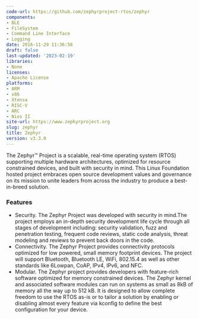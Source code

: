 ```yaml
---
code-url: https://github.com/zephyrproject-rtos/zephyr
components:
- BLE
- FileSystem
- Command Line Interface
- Logging
date: 2016-11-29 11:36:58
draft: false
last-updated: '2023-02-19'
libraries:
- None
licenses:
- Apache License
platforms:
- ARM
- x86
- Xtensa
- RISC-V
- ARC
- Nios II
site-url: https://www.zephyrproject.org
slug: zephyr
title: Zephyr
version: v3.3.0
---
```

The Zephyr™ Project is a scalable, real-time operating system (RTOS) supporting multiple hardware architectures, optimized for resource constrained devices, and built with security in mind. This Linux Foundation hosted project embraces open source development values and governance on its mission to unite leaders from across the industry to produce a best-in-breed solution.

<!--more-->

### Features
- Security. The Zephyr Project was developed with security in mind.The project employs an in-depth security development life cycle through all stages of development including: security validation, fuzz and penetration testing, frequent code reviews, static code analysis, threat modeling and reviews to prevent back doors in the code.
- Connectivity. The Zephyr Project provides connectivity protocols optimized for low powered, small memory footprint devices. The project will support Bluetooth, Bluetooth LE, WiFi, 802.15.4 as well as other standards like 6Lowpan, CoAP, IPv4, IPv6, and NFC.
- Modular. The Zephyr project provides developers with feature-rich software optimized for memory constrained devices. The Zephyr kernel and associated software modules can run on systems as small as 8kB of memory all the way up to 512 kB. It is designed to allow complete freedom to use the RTOS as-is or to tailor a solution by enabling or disabling almost every feature via kconfig to define the best configuration for your device.


